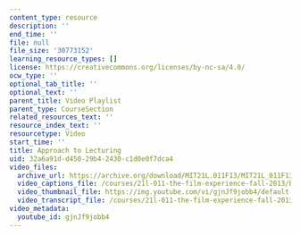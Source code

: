 ```yaml
---
content_type: resource
description: ''
end_time: ''
file: null
file_size: '30773152'
learning_resource_types: []
license: https://creativecommons.org/licenses/by-nc-sa/4.0/
ocw_type: ''
optional_tab_title: ''
optional_text: ''
parent_title: Video Playlist
parent_type: CourseSection
related_resources_text: ''
resource_index_text: ''
resourcetype: Video
start_time: ''
title: Approach to Lecturing
uid: 32a6a91d-d450-29b4-2430-c1d0e0f7dca4
video_files:
  archive_url: https://archive.org/download/MIT21L.011F13/MIT21L_011F13_Instructor_ApproachToLearning_300k.mp4
  video_captions_file: /courses/21l-011-the-film-experience-fall-2013/b186373a40725d4c969488af66ace574_gjnJf9jobb4.vtt
  video_thumbnail_file: https://img.youtube.com/vi/gjnJf9jobb4/default.jpg
  video_transcript_file: /courses/21l-011-the-film-experience-fall-2013/d4af67070f0dbb23394704b6d337f951_gjnJf9jobb4.pdf
video_metadata:
  youtube_id: gjnJf9jobb4
---
```

